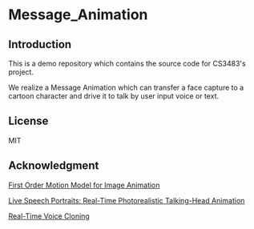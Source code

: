 # Message_Animation

## Introduction

This is a demo repository which contains the source code for CS3483's project.

We realize a Message Animation which can transfer a face capture to a cartoon character and drive it to talk by user input voice or text.

## License

MIT

## Acknowledgment

[First Order Motion Model for Image Animation](https://github.com/AliaksandrSiarohin/first-order-model)

[Live Speech Portraits: Real-Time Photorealistic Talking-Head Animation](https://github.com/YuanxunLu/LiveSpeechPortraits)

[Real-Time Voice Cloning](https://github.com/CorentinJ/Real-Time-Voice-Cloning)

